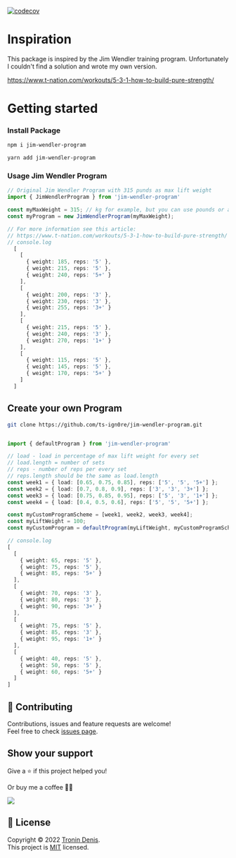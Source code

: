 [![codecov](https://codecov.io/gh/ts-ign0re/jim-wendler-program/branch/main/graph/badge.svg?token=R7681VR5YP)](https://codecov.io/gh/ts-ign0re/jim-wendler-program)

# Inspiration

This package is inspired by the Jim Wendler training program. Unfortunately I couldn't find a solution and wrote my own version.

https://www.t-nation.com/workouts/5-3-1-how-to-build-pure-strength/

# Getting started

### Install Package

```bash
npm i jim-wendler-program
```

```bash
yarn add jim-wendler-program
```

### Usage Jim Wendler Program

```TypeScript
// Original Jim Wendler Program with 315 punds as max lift weight
import { JimWendlerProgram } from 'jim-wendler-program'

const myMaxWeight = 315; // kg for example, but you can use pounds or anything else
const myProgram = new JimWendlerProgram(myMaxWeight);

// For more information see this article:
// https://www.t-nation.com/workouts/5-3-1-how-to-build-pure-strength/
// console.log
  [
    [
      { weight: 185, reps: '5' },
      { weight: 215, reps: '5' },
      { weight: 240, reps: '5+' }
    ],
    [
      { weight: 200, reps: '3' },
      { weight: 230, reps: '3' },
      { weight: 255, reps: '3+' }
    ],
    [
      { weight: 215, reps: '5' },
      { weight: 240, reps: '3' },
      { weight: 270, reps: '1+' }
    ],
    [
      { weight: 115, reps: '5' },
      { weight: 145, reps: '5' },
      { weight: 170, reps: '5+' }
    ]
  ]

```

## Create your own Program

```bash
git clone https://github.com/ts-ign0re/jim-wendler-program.git
```

```TypeScript

import { defaultProgram } from 'jim-wendler-program'

// load - load in percentage of max lift weight for every set
// load.length = number of sets
// reps - number of reps per every set
// reps.length should be the same as load.length
const week1 = { load: [0.65, 0.75, 0.85], reps: ['5', '5', '5+'] };
const week2 = { load: [0.7, 0.8, 0.9], reps: ['3', '3', '3+'] };
const week3 = { load: [0.75, 0.85, 0.95], reps: ['5', '3', '1+'] };
const week4 = { load: [0.4, 0.5, 0.6], reps: ['5', '5', '5+'] };

const myCustomProgramScheme = [week1, week2, week3, week4];
const myLiftWeight = 100;
const myCustomProgram = defaultProgram(myLiftWeight, myCustomProgramScheme);

// console.log
[
  [
    { weight: 65, reps: '5' },
    { weight: 75, reps: '5' },
    { weight: 85, reps: '5+' }
  ],
  [
    { weight: 70, reps: '3' },
    { weight: 80, reps: '3' },
    { weight: 90, reps: '3+' }
  ],
  [
    { weight: 75, reps: '5' },
    { weight: 85, reps: '3' },
    { weight: 95, reps: '1+' }
  ],
  [
    { weight: 40, reps: '5' },
    { weight: 50, reps: '5' },
    { weight: 60, reps: '5+' }
  ]
]
```

## 🤝 Contributing

Contributions, issues and feature requests are welcome!<br />Feel free to check [issues page](issues).

## Show your support

Give a ⭐️ if this project helped you!

Or buy me a coffee 🙌🏾

<a href="https://www.buymeacoffee.com/tronin">
    <img src="https://img.buymeacoffee.com/button-api/?text=Buy me a coffee&emoji=&slug=tronin&button_colour=FFDD00&font_colour=000000&font_family=Inter&outline_colour=000000&coffee_colour=ffffff" />
</a>

## 📝 License

Copyright © 2022 [Tronin Denis](https://github.com/ts-ign0re).<br />
This project is [MIT](LICENSE) licensed.

